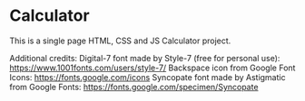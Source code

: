 # Calculator
This is a single page HTML, CSS and JS Calculator project.

Additional credits:
Digital-7 font made by Style-7 (free for personal use): https://www.1001fonts.com/users/style-7/
Backspace icon from Google Font Icons: https://fonts.google.com/icons
Syncopate font made by Astigmatic from Google Fonts: https://fonts.google.com/specimen/Syncopate